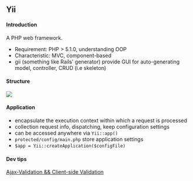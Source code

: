 ## Yii

#### Introduction

A PHP web framework.

* Requirement: PHP > 5.1.0, understanding OOP
* Characteristic: MVC, component-based
* gii (something like Rails' generator) provide GUI for auto-generating model, controller, CRUD (i.e skeleton)

#### Structure

![](http://7xjvtw.com1.z0.glb.clouddn.com/20150723-yii-structure.png)

#### Application

* encapsulate the execution context within which a request is processed
* collection request info, dispatching, keep configuration settings
* can be accessed anywhere via `Yii::app()`
* `protected/config/main.php` store application settings
* `$app = Yii::createApplication($configFile)`

#### Dev tips

[Ajax-Validation && Client-side Validation](http://www.yiiframework.com/doc/api/1.1/CActiveForm#validate-detail)
